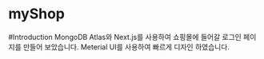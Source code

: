 # myShop

#Introduction
MongoDB Atlas와 Next.js를 사용하여 쇼핑몰에 들어갈 로그인 페이지를 만들어 보았습니다.
Meterial UI를 사용하여 빠르게 디자인 하였습니다.
